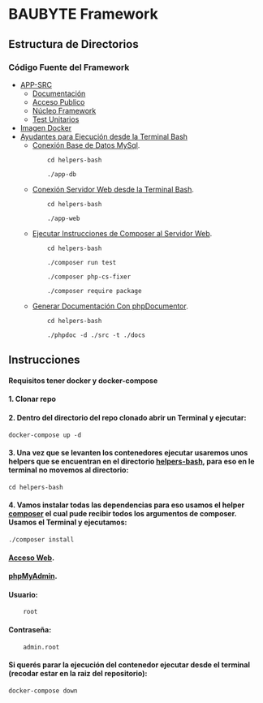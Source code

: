 # BAUBYTE Framework

## Estructura de Directorios
    
### Código Fuente del Framework
 - [APP-SRC](./app-src)
    - [Documentación](./app-src/docs/)
    - [Acceso Publico](./app-src/public/)
    - [Núcleo Framework](./app-src/src/)
    - [Test Unitarios](./app-src/tests/)
 - [Imagen Docker](./docker/Dockerfile)
 - [Ayudantes para Ejecución desde la Terminal Bash](./helpers-bash/)
    - [Conexión Base de Datos MySql](./helpers-bash/app-db). 
        ```
            cd helpers-bash
        ```
        ```
            ./app-db
        ```
    - [Conexión Servidor Web desde la Terminal Bash](./helpers-bash/app-web). 
        ```
            cd helpers-bash
        ```
        ```
            ./app-web
        ```
    - [Ejecutar Instrucciones de Composer al Servidor Web](./helpers-bash/composer). 
        ```
            cd helpers-bash
        ```
        ```
            ./composer run test
        ```
        ```
            ./composer php-cs-fixer
        ```
        ```
            ./composer require package
        ```
    - [Generar Documentación Con phpDocumentor](./helpers-bash/phpdoc). 
        ```
            cd helpers-bash
        ```
        ```
            ./phpdoc -d ./src -t ./docs
        ```
## Instrucciones
#### Requisitos tener docker y docker-compose
#### 1. Clonar repo
#### 2. Dentro del directorio del repo clonado abrir un Terminal y ejecutar:
    docker-compose up -d
#### 3. Una vez que se levanten los contenedores ejecutar usaremos unos helpers que se encuentran en el directorio [helpers-bash](./helpers-bash), para eso en le terminal no movemos al directorio:
    cd helpers-bash
#### 4. Vamos instalar todas las dependencias para eso usamos el helper [composer](./helpers-bash/composer) el cual pude recibir todos los argumentos de composer. Usamos el Terminal y ejecutamos:
    ./composer install
#### [Acceso Web](http://localhost:80).
#### [phpMyAdmin](http://localhost:81).
#### Usuario:
        root
#### Contraseña: 
        admin.root
#### Si querés parar la ejecución del contenedor ejecutar desde el terminal (recodar estar en la raiz del repositorio):
    docker-compose down
